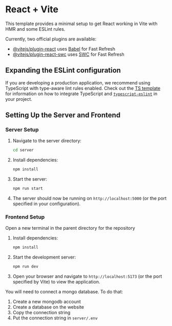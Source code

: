 # React + Vite

This template provides a minimal setup to get React working in Vite with HMR and some ESLint rules.

Currently, two official plugins are available:

- [@vitejs/plugin-react](https://github.com/vitejs/vite-plugin-react/blob/main/packages/plugin-react) uses [Babel](https://babeljs.io/) for Fast Refresh
- [@vitejs/plugin-react-swc](https://github.com/vitejs/vite-plugin-react/blob/main/packages/plugin-react-swc) uses [SWC](https://swc.rs/) for Fast Refresh

## Expanding the ESLint configuration

If you are developing a production application, we recommend using TypeScript with type-aware lint rules enabled. Check out the [TS template](https://github.com/vitejs/vite/tree/main/packages/create-vite/template-react-ts) for information on how to integrate TypeScript and [`typescript-eslint`](https://typescript-eslint.io) in your project.


## Setting Up the Server and Frontend

### Server Setup
1. Navigate to the server directory:
    ```bash
    cd server
    ```
2. Install dependencies:
    ```bash
    npm install
    ```
3. Start the server:
    ```bash
    npm run start
    ```
4. The server should now be running on `http://localhost:5000` (or the port specified in your configuration).

### Frontend Setup
Open a new terminal in the parent directory for the repository
1. Install dependencies:
    ```bash
    npm install
    ```
2. Start the development server:
    ```bash
    npm run dev
    ```
3. Open your browser and navigate to `http://localhost:5173` (or the port specified by Vite) to view the application.

You will need to connect a mongo database. To do that:
1. Create a new mongodb account
2. Create a database on the website
3. Copy the connection string
4. Put the connection string in `server/.env`